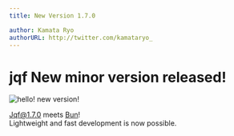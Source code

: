 ```yaml
---
title: New Version 1.7.0

author: Kamata Ryo
authorURL: http://twitter.com/kamataryo_
---
```


# jqf New minor version released!

![hello! new version!](/img/2024-03-06/01.png)

Jqf@1.7.0 meets [Bun](https://bun.sh/)!  
Lightweight and fast development is now possible.
